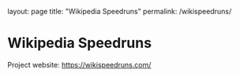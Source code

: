 layout: page
title: "Wikipedia Speedruns"
permalink: /wikispeedruns/

# Wikipedia Speedruns

Project website: <https://wikispeedruns.com/>